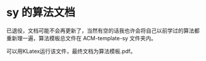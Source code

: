 # sy 的算法文档

已退役，文档可能不会再更新了，当然有空的话我也许会将自己以前学过的算法都重新理一遍，算法模板总文件在 ACM-template-sy 文件夹内。

可以用KLatex运行该文件，最终文档为算法模板.pdf。

